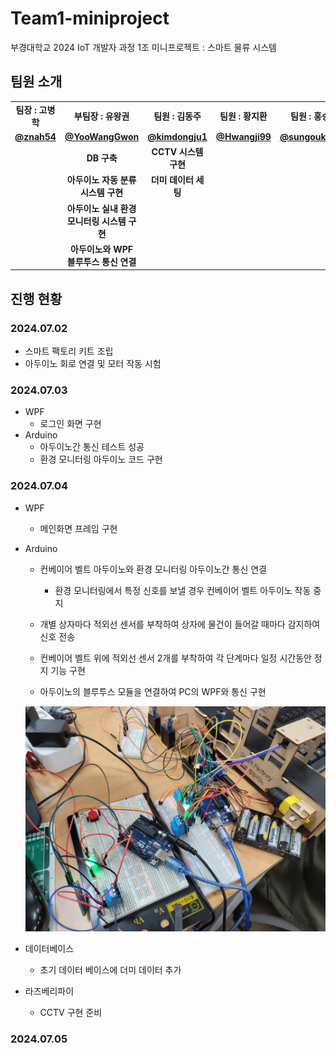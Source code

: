 # Team1-miniproject
부경대학교 2024 IoT 개발자 과정 1조 미니프로젝트 : 스마트 물류 시스템

## 팀원 소개
<table>
    <tbody>
        <tr>
            <td align="center"><b>팀장 : 고병학</b></td>
            <td align="center"><b>부팀장 : 유왕권</b></td>
            <td align="center"><b>팀원 : 김동주</b></td>
            <td align="center"><b>팀원 : 황지환</b></td>
            <td align="center"><b>팀원 : 홍승욱</b></td>
        <tr/>
            <td align="center"><a href="https://github.com/znah54/"><b>@znah54</b></a></td>
            <td align="center"><a href="https://github.com/YooWangGwon"><b>@YooWangGwon</b></a></td>
            <td align="center"><a href="https://github.com/kimdongju1"><b>@kimdongju1</b></a></td>
            <td align="center"><a href="https://github.com/Hwangji99"><b>@Hwangji99</b></a></td>
            <td align="center"><a href="https://github.com/sungouk1457"><b>@sungouk1457</b></a></td>
        <tr/>
            <td align="center"><b> </b></td>
            <td align="center"><b>DB 구축</b></td>
            <td align="center"><b>CCTV 시스템 구현</b></td>
            <td align="center"><b> </b></td>
            <td align="center"><b> </b></td>
        <tr/>
            <td align="center"><b> </b></td>
            <td align="center"><b>아두이노 자동 분류 시스템 구현</b></td>
            <td align="center"><b>더미 데이터 세팅</b></td>
            <td align="center"><b> </b></td>
            <td align="center"><b> </b></td>
        <tr/>
            <td align="center"><b> </b></td>
            <td align="center"><b>아두이노 실내 환경</b><br><b> 모니터링 시스템 구현</b></td>
            <td align="center"><b> </b></td>
            <td align="center"><b> </b></td>
            <td align="center"><b> </b></td>
        <tr/>
            <td align="center"><b> </b></td>
            <td align="center"><b>아두이노와 WPF</b><br><b> 블루투스 통신 연결</b></td>
            <td align="center"><b> </b></td>
            <td align="center"><b> </b></td>
            <td align="center"><b> </b></td>
        </tr>
    </tbody>
</table>


## 진행 현황
### 2024.07.02
- 스마트 팩토리 키트 조립
- 아두이노 회로 연결 및 모터 작동 시험

### 2024.07.03
- WPF
    - 로그인 화면 구현
- Arduino
    - 아두이노간 통신 테스트 성공
    - 환경 모니터링 아두이노 코드 구현

### 2024.07.04
- WPF
    - 메인화면 프레임 구현

- Arduino
    - 컨베이어 벨트 아두이노와 환경 모니터링 아두이노간 통신 연결
        - 환경 모니터링에서 특정 신호를 보낼 경우 컨베이어 벨트 아두이노 작동 중지
    
    - 개별 상자마다 적외선 센서를 부착하여 상자에 물건이 들어갈 때마다 감지하여 신호 전송
    - 컨베이어 벨트 위에 적외선 센서 2개를 부착하여 각 단계마다 일정 시간동안 정지 기능 구현
    - 아두이노의 블루투스 모듈을 연결하여 PC의 WPF와 통신 구현
    <img src="https://raw.githubusercontent.com/2024-iot-team1/Team1-miniproject/main/images/teamProject001.jpg">

- 데이터베이스
    - 초기 데이터 베이스에 더미 데이터 추가

- 라즈베리파이
    - CCTV 구현 준비

### 2024.07.05